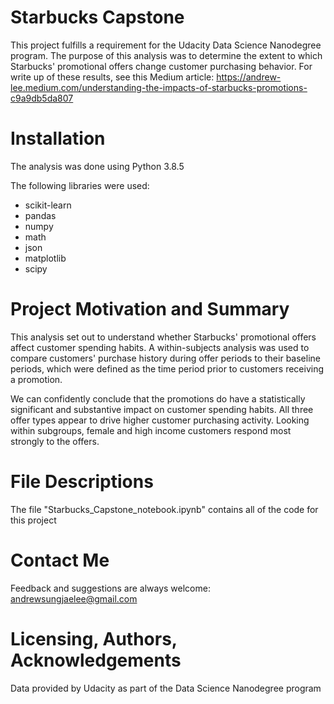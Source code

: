 # Starbucks Capstone
This project fulfills a requirement for the Udacity Data Science Nanodegree program. The purpose of this analysis was to determine the extent to which Starbucks' promotional offers change customer purchasing behavior. For write up of these results, see this Medium article: https://andrew-lee.medium.com/understanding-the-impacts-of-starbucks-promotions-c9a9db5da807

# Installation
The analysis was done using Python 3.8.5

The following libraries were used:
- scikit-learn
- pandas
- numpy
- math
- json
- matplotlib
- scipy

# Project Motivation and Summary
This analysis set out to understand whether Starbucks' promotional offers affect customer spending habits. A within-subjects analysis was used to compare customers' purchase history during offer periods to their baseline periods, which were defined as the time period prior to customers receiving a promotion.

We can confidently conclude that the promotions do have a statistically significant and substantive impact on customer spending habits. All three offer types appear to drive higher customer purchasing activity. Looking within subgroups, female and high income customers respond most strongly to the offers. 

# File Descriptions
The file "Starbucks_Capstone_notebook.ipynb" contains all of the code for this project

# Contact Me
Feedback and suggestions are always welcome: andrewsungjaelee@gmail.com

# Licensing, Authors, Acknowledgements
Data provided by Udacity as part of the Data Science Nanodegree program
